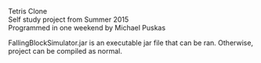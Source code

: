 Tetris Clone  
Self study project from Summer 2015  
Programmed in one weekend by Michael Puskas  
  
FallingBlockSimulator.jar is an executable jar file that can be ran. Otherwise, project can be compiled as normal.